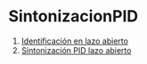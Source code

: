 # SintonizacionPID

1. [Identificación en lazo abierto](https://github.com/jorgecote/SintonizacionPID/blob/main/lazo%20abierto/Identificaci%C3%B3n%20PID.pdf)
2. [Sintonización PID lazo abierto](https://github.com/jorgecote/SintonizacionPID/blob/main/lazo%20abierto/Sintonizaci%C3%B3n%20PID.pdf)
